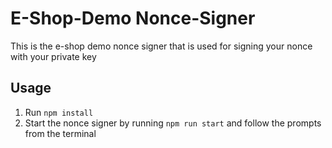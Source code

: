# E-Shop-Demo Nonce-Signer
This is the e-shop demo nonce signer that is used for signing your nonce with your private key

## Usage
1. Run `npm install`
2. Start the nonce signer by running `npm run start` and follow the prompts from the terminal

